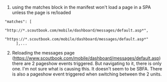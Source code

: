 1. using the matches block in the manifest won't load a page in a SPA unless the page is re/loaded
 ```
 "matches": [
        "http://*.scoutbook.com/mobile/dashboard/messages/default.asp*",
        "https://*.scoutbook.com/mobile/dashboard/messages/default.asp*"
      ],...
```

2. Reloading the messages page (https://www.scoutbook.com/mobile/dashboard/messages/default.asp) there are 2 pageshow events triggered. But navigating to it, there is only one. I'm not sure what is causing this. It doesn't seem to be SBFA. There is also a pageshow event triggered when switching between the 2 units.